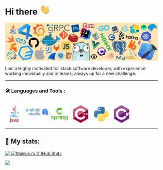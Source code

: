 # Hi there <img src="https://github.com/Maiikiru/Maiikiru/blob/ccb44489f32b18555270afaf696b88f8bdd3f21a/wave.gif" width="35" height="35"/>
![](https://github.com/Maiikiru/Maiikiru/blob/004cf18a0f81ad7a3e32bbb2f80a3ea94a72470f/header_white_.png)

I am a Highly motivated full stack software developer, with experience working individually and in teams; always up for a new challenge.

---

### :hammer_and_wrench: Languages and Tools :
<div>
  <img src="https://github.com/devicons/devicon/blob/master/icons/java/java-original-wordmark.svg" title="Java" alt="Java" width="60" height="60"/>&nbsp;
  <img src="https://github.com/devicons/devicon/blob/master/icons/androidstudio/androidstudio-plain-wordmark.svg" title="Java" alt="Android Studio" width="75" height="75"/>&nbsp;
  <img src="https://github.com/devicons/devicon/blob/master/icons/spring/spring-original-wordmark.svg" title="Spring" alt="Spring" width="60" height="60"/>&nbsp;
  <img src="https://github.com/devicons/devicon/blob/master/icons/cplusplus/cplusplus-original.svg" title="C++" alt="C++" width="60" height="60"/>&nbsp;
  <img src="https://github.com/devicons/devicon/blob/master/icons/python/python-original.svg" title="Python" alt="Python" width="60" height="60"/>&nbsp;
  <img src="https://github.com/devicons/devicon/blob/master/icons/csharp/csharp-original.svg" title="C#" alt="C#" width="60" height="60"/>&nbsp;
</div>

---

<h2> 🚀 My stats: </h2>

<a href="https://github.com/Maiikiru?tab=repositories">
  <img align="center" src="https://github-readme-stats.vercel.app/api/top-langs/?username=Maiikiru&title_color=ffffff&text_color=c9cacc&icon_color=2bbc8a&bg_color=1d1f21&langs_count=3" />
</a>
<a href="https://github.com/Maiikiru">
  <img align="center" src="https://github-readme-stats.vercel.app/api?username=Maiikiru&show_icons=true&line_height=27&count_private=true&title_color=ffffff&text_color=c9cacc&icon_color=2bbc8a&bg_color=1d1f21" alt="Maiikiru's GitHub Stats" />
</a>

<p align="left">
  <img src="https://capsule-render.vercel.app/api?type=waving&color=gradient&height=100&section=footer"/>
</p>
